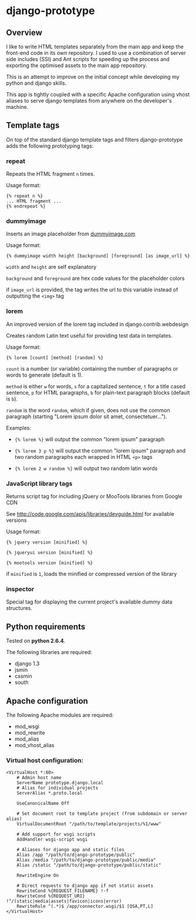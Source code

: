 # django-prototype

## Overview

I like to write HTML templates separately from the main app and keep the front-end code in its own repository.
I used to use a combination of server side includes (SSI) and Ant scripts for speeding up the process and exporting
the optimised assets to the main app repository.

This is an attempt to improve on the initial concept while developing my python and django skills.

This app is tightly coupled with a specific Apache configuration using vhost aliases to serve django templates from
anywhere on the developer's machine.

## Template tags

On top of the standard django template tags and filters django-prototype adds the following prototyping tags:

### repeat

Repeats the HTML fragment ``n`` times.

Usage format:

	{% repeat n %}
	... HTML fragment ...
	{% endrepeat %}

### dummyimage

Inserts an image placeholder from [dummyimage.com](http://dummyimage.com)

Usage format:
	
	{% dummyimage width height [background] [foreground] [as image_url] %}

``width`` and ``height`` are self explanatory

``background`` and ``foreground`` are hex code values for the placeholder colors

if ``image_url`` is provided, the tag writes the url to this variable instead of outputting the ``<img>`` tag

### lorem

An improved version of the lorem tag included in django.contrib.webdesign

Creates random Latin text useful for providing test data in templates.

Usage format:

	{% lorem [count] [method] [random] %}

``count`` is a number (or variable) containing the number of paragraphs or
words to generate (default is 1).

``method`` is either ``w`` for words, ``s`` for a capitalized sentence,
``t`` for a title cased sentence, ``p`` for HTML paragraphs, ``b`` for
plain-text paragraph blocks (default is ``b``).

``random`` is the word ``random``, which if given, does not use the common
paragraph (starting "Lorem ipsum dolor sit amet, consectetuer...").

Examples:

* ``{% lorem %}`` will output the common "lorem ipsum" paragraph

* ``{% lorem 3 p %}`` will output the common "lorem ipsum" paragraph and two random paragraphs each wrapped in HTML ``<p>`` tags

* ``{% lorem 2 w random %}`` will output two random latin words

### JavaScript library tags

Returns script tag for including jQuery or MooTools libraries from Google CDN

See http://code.google.com/apis/libraries/devguide.html for available versions

Usage format:

	{% jquery version [minified] %}
	
	{% jqueryui version [minified] %}
	
	{% mootools version [minified] %}
	
if ``minified`` is ``1``, loads the minified or compressed version of the library

### inspector

Special tag for displaying the current project's available dummy data structures.

## Python requirements

Tested on **python 2.6.4**.

The following libraries are required:

 * django 1.3
 * jsmin
 * cssmin
 * south

## Apache configuration

The following Apache modules are required:

 * mod_wsgi
 * mod_rewrite
 * mod_alias
 * mod\_vhost\_alias 

### Virtual host configuration:

	<VirtualHost *:80>
		# Admin host name
		ServerName prototype.django.local
		# Alias for individual projects
		ServerAlias *.proto.local
		
		UseCanonicalName Off
		
		# Set document root to template project (from subdomain or server alias)
		VirtualDocumentRoot "/path/to/template/projects/%1/www"
		
		# Add support for wsgi scripts
		AddHandler wsgi-script wsgi
		
		# Aliases for django app and static files
		Alias /app "/path/to/django-prototype/public"
		Alias /media "/path/to/django-prototype/public/media"
		Alias /static "/path/to/django-prototype/public/static"
		
		RewriteEngine On
		
		# Direct requests to django app if not static assets
		RewriteCond %{REQUEST_FILENAME} !-f
		RewriteCond %{REQUEST_URI} !^/(static|media|assets|favicon|icons|error)
		RewriteRule ^(.*)$ /app/connector.wsgi/$1 [QSA,PT,L]
	</VirtualHost>